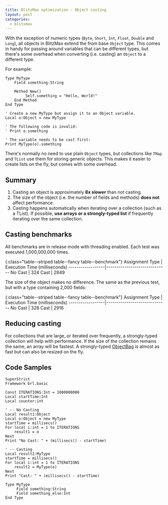 ```yaml
---
title: BlitzMax optimization - Object casting
layout: post
categories:
  - blitxmax
---
```


With the exception of numeric types (`Byte`, `Short`, `Int`, `Float`, `Double`
and `Long`), all objects in BlitzMax extend the from base `Object` type. This
comes in handy for passing around variables that can be different types, but
there's some overhead when converting (i.e. casting) an `Object` to a different
type.


For example:

```blitzmax
Type MyType
    Field something:String
     
    Method New()
         Self.something = "Hello, World!"
    End Method
End Type

' Create a new MyType but assign it to an Object variable.
Local o:Object = new MyType

' The following code is invalid:
' Print o.something

' The variable needs to be cast first:
Print MyType(o).something
```

There's normally no need to use plain `Object` types, but collections like `TMap`
and `TList` use them for storing generic objects. This makes it easier to create
lists on the fly, but comes with some overhead.


## Summary

1. Casting an object is approximately **8x slower** than not casting.
2. The size of the object (i.e. the number of fields and methods) **does not**
   affect performance.
3. Casting happens automatically when iterating over a collection (such as a
   TList). If possible, **use arrays or a strongly-typed list** if frequently
   iterating over the same collection.


## Casting benchmarks

All benchmarks are in release mode with threading enabled. Each test was
executed 1,000,000,000 times.

{:class="table--striped table--fancy table--benchmark"}
Assignment Type   | Execution Time (milliseconds)
------------------|------------------------------
No Cast           | 324
Cast              | 2849

The size of the object makes no difference. The same as the previous test, but
with a type containing 2,000 fields:

{:class="table--striped table--fancy table--benchmark"}
Assignment Type   | Execution Time (milliseconds)
------------------|------------------------------
No Cast           | 328
Cast              | 2916


## Reducing casting

For collections that are large, or iterated over frequently, a strongly-typed
collection will help with performance. If the size of the collection remains the
same, an array will be fastest. A strongly-typed
[ObjectBag](https://www.sodaware.net/dev/blitz/modules/sodaware.mod/) is
almost as fast but can also be resized on the fly.


## Code Samples

```blitzmax
SuperStrict
Framework brl.basic

Const ITERATIONS:Int = 1000000000
Local startTime:Int
Local counter:int

' -- No Casting
Local result1:Object
Local o:Object = new MyType
startTime = millisecs()
For local i:int = 1 to ITERATIONS
	result1 = o
Next
Print "No Cast: " + (millisecs() - startTime) 

' -- Casting
Local result2:MyType
startTime = millisecs()
For local i:int = 1 to ITERATIONS
	result2 = MyType(o)
Next
Print "Cast: " + (millisecs() - startTime) 

Type MyType
     Field something:String
     Field something_else:Int
End Type
```
